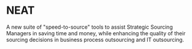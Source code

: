 NEAT
====

A new suite of "speed-to-source" tools to assist Strategic Sourcing Managers in saving time and money, while enhancing the quality of their sourcing decisions in business process outsourcing and IT outsourcing.
